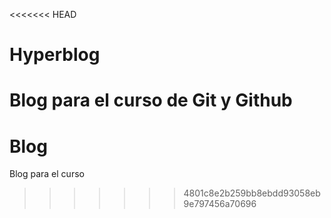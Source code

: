 <<<<<<< HEAD
# Hyperblog
Blog para el curso de Git y Github
=======
# Blog
Blog para el curso
>>>>>>> 4801c8e2b259bb8ebdd93058eb9e797456a70696
